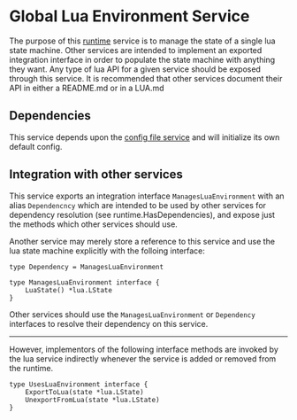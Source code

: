 # Global Lua Environment Service

The purpose of this [runtime](https://github.com/gravestench/runtime) service is
to manage the state of a single lua state machine. Other services are intended to implement an exported 
integration interface in order to populate the state machine with anything
they want. Any type of lua API for a given service should be exposed through
this service. It is recommended that other services document their API in either
a README.md or in a LUA.md

## Dependencies

This service depends upon the [config file service](../config_file) and will
initialize its own default config.

## Integration with other services

This service exports an integration interface `ManagesLuaEnvironment` with an alias
`Dependencncy` which are intended to be used by other services for dependency
resolution (see runtime.HasDependencies), and expose just the methods which
other services should use.

 Another service may merely store a reference to this service and use the
lua state machine explicitly with the folloing interface:
```golang
type Dependency = ManagesLuaEnvironment

type ManagesLuaEnvironment interface {
    LuaState() *lua.LState
}
```

Other services should use the `ManagesLuaEnvironment` or `Dependency` interfaces to resolve
their dependency on this service.

__________

However, implementors of the following interface methods are invoked by the lua
service indirectly whenever the service is added or removed from the runtime.
```golang
type UsesLuaEnvironment interface {
    ExportToLua(state *lua.LState)
    UnexportFromLua(state *lua.LState)
}
```